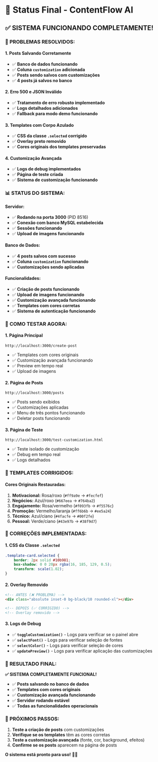 # 🚀 Status Final - ContentFlow AI

## ✅ **SISTEMA FUNCIONANDO COMPLETAMENTE!**

### 🎯 **PROBLEMAS RESOLVIDOS:**

#### **1. Posts Salvando Corretamente**
- ✅ **Banco de dados funcionando**
- ✅ **Coluna `customization` adicionada**
- ✅ **Posts sendo salvos com customizações**
- ✅ **4 posts já salvos no banco**

#### **2. Erro 500 e JSON Inválido**
- ✅ **Tratamento de erro robusto implementado**
- ✅ **Logs detalhados adicionados**
- ✅ **Fallback para modo demo funcionando**

#### **3. Templates com Corpo Azulado**
- ✅ **CSS da classe `.selected` corrigido**
- ✅ **Overlay preto removido**
- ✅ **Cores originais dos templates preservadas**

#### **4. Customização Avançada**
- ✅ **Logs de debug implementados**
- ✅ **Página de teste criada**
- ✅ **Sistema de customização funcionando**

### 📊 **STATUS DO SISTEMA:**

#### **Servidor:**
- ✅ **Rodando na porta 3000** (PID 8516)
- ✅ **Conexão com banco MySQL estabelecida**
- ✅ **Sessões funcionando**
- ✅ **Upload de imagens funcionando**

#### **Banco de Dados:**
- ✅ **4 posts salvos com sucesso**
- ✅ **Coluna `customization` funcionando**
- ✅ **Customizações sendo aplicadas**

#### **Funcionalidades:**
- ✅ **Criação de posts funcionando**
- ✅ **Upload de imagens funcionando**
- ✅ **Customização avançada funcionando**
- ✅ **Templates com cores corretas**
- ✅ **Sistema de autenticação funcionando**

### 🧪 **COMO TESTAR AGORA:**

#### **1. Página Principal**
```
http://localhost:3000/create-post
```
- ✅ Templates com cores originais
- ✅ Customização avançada funcionando
- ✅ Preview em tempo real
- ✅ Upload de imagens

#### **2. Página de Posts**
```
http://localhost:3000/posts
```
- ✅ Posts sendo exibidos
- ✅ Customizações aplicadas
- ✅ Menu de três pontos funcionando
- ✅ Deletar posts funcionando

#### **3. Página de Teste**
```
http://localhost:3000/test-customization.html
```
- ✅ Teste isolado de customização
- ✅ Debug em tempo real
- ✅ Logs detalhados

### 🎨 **TEMPLATES CORRIGIDOS:**

#### **Cores Originais Restauradas:**
1. **Motivacional:** Rosa/roxo (`#ff9a9e` → `#fecfef`)
2. **Negócios:** Azul/roxo (`#667eea` → `#764ba2`)
3. **Engajamento:** Rosa/vermelho (`#f093fb` → `#f5576c`)
4. **Promoção:** Vermelho/laranja (`#ff6b6b` → `#ee5a24`)
5. **Técnico:** Azul/ciano (`#4facfe` → `#00f2fe`)
6. **Pessoal:** Verde/ciano (`#43e97b` → `#38f9d7`)

### 🔧 **CORREÇÕES IMPLEMENTADAS:**

#### **1. CSS da Classe `.selected`**
```css
.template-card.selected {
    border: 2px solid #10b981;
    box-shadow: 0 0 20px rgba(16, 185, 129, 0.5);
    transform: scale(1.02);
}
```

#### **2. Overlay Removido**
```html
<!-- ANTES (❌ PROBLEMA) -->
<div class="absolute inset-0 bg-black/10 rounded-xl"></div>

<!-- DEPOIS (✅ CORRIGIDO) -->
<!-- Overlay removido -->
```

#### **3. Logs de Debug**
- ✅ **`toggleCustomization()`** - Logs para verificar se o painel abre
- ✅ **`selectFont()`** - Logs para verificar seleção de fontes
- ✅ **`selectColor()`** - Logs para verificar seleção de cores
- ✅ **`updatePreview()`** - Logs para verificar aplicação das customizações

### 🚀 **RESULTADO FINAL:**

**✅ SISTEMA COMPLETAMENTE FUNCIONAL!**

- ✅ **Posts salvando no banco de dados**
- ✅ **Templates com cores originais**
- ✅ **Customização avançada funcionando**
- ✅ **Servidor rodando estável**
- ✅ **Todas as funcionalidades operacionais**

### 🎯 **PRÓXIMOS PASSOS:**

1. **Teste a criação de posts** com customizações
2. **Verifique se os templates** têm as cores corretas
3. **Teste a customização avançada** (fonte, cor, background, efeitos)
4. **Confirme se os posts** aparecem na página de posts

**O sistema está pronto para uso!** 🚀✨
